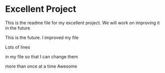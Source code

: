 # Excellent Project

This is the readme file for my excellent project.  We will work on improving it in the future

This is the future.  I improved my file

Lots
of lines

in my file
so that
I can change them

more than once
at a time
Awesome
